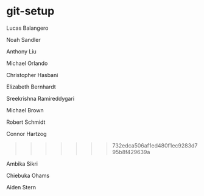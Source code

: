# git-setup

Lucas Balangero

Noah Sandler

Anthony Liu

Michael Orlando

Christopher Hasbani

Elizabeth Bernhardt

Sreekrishna Ramireddygari

Michael Brown

Robert Schmidt

Connor Hartzog
>>>>>>> 732edca506af1ed480f1ec9283d795b8f429639a

Ambika Sikri

Chiebuka Ohams

Aiden Stern
